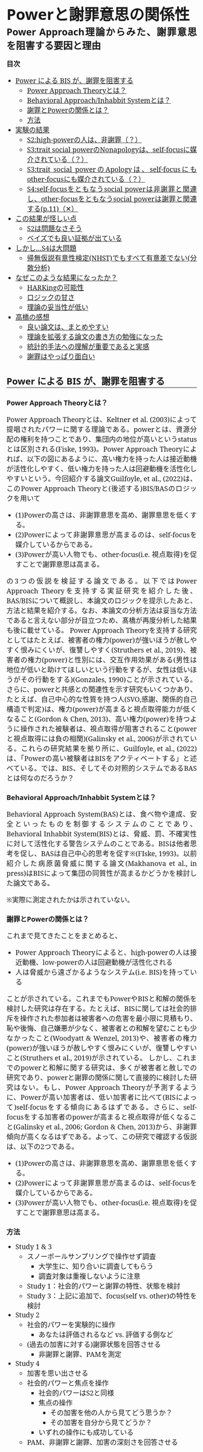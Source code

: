 <thetitle>Powerと謝罪意思の関係性</thetitle>
<br>
<subtitle>Power Approach理論からみた、謝罪意思を阻害する要因と理由</subtitle>

**目次**

- [Power による BIS が、謝罪を阻害する](#power-による-bis-が謝罪を阻害する)
  - [Power Approach Theoryとは？](#power-approach-theoryとは)
  - [Behavioral Approach/Inhabbit Systemとは？](#behavioral-approachinhabbit-systemとは)
  - [謝罪とPowerの関係とは？](#謝罪とpowerの関係とは)
  - [方法](#方法)
- [実験の結果](#実験の結果)
  - [S2:high-powerの人は、非謝罪（？）](#s2high-powerの人は非謝罪)
  - [S3:trait social powerのNonapologyは、self-focusに媒介されている（？）](#s3trait-social-powerのnonapologyはself-focusに媒介されている)
  - [S3:trait social powerのApologyは、self-focusにもother-focusにも媒介されている（？）](#s3trait-social-powerのapologyはself-focusにもother-focusにも媒介されている)
  - [S4:self-focusをともなうsocial powerは非謝罪と関連し、other-focusをともなうsocial powerは謝罪と関連する(p.11)（✕）](#s4self-focusをともなうsocial-powerは非謝罪と関連しother-focusをともなうsocial-powerは謝罪と関連するp11)
- [この結果が怪しい点](#この結果が怪しい点)
  - [S2は問題なさそう](#s2は問題なさそう)
  - [ベイズでも良い証拠が出ている](#ベイズでも良い証拠が出ている)
- [しかし…S4は大問題](#しかしs4は大問題)
  - [帰無仮説有意性検定(NHST)でもすべて有意差でない(分散分析)](#帰無仮説有意性検定nhstでもすべて有意差でない分散分析)
- [なぜこのような結果になったか？](#なぜこのような結果になったか)
  - [HARKingの可能性](#harkingの可能性)
  - [ロジックの甘さ](#ロジックの甘さ)
  - [理論の妥当性が低い](#理論の妥当性が低い)
- [高橋の感想](#高橋の感想)
  - [良い論文は、まとめやすい](#良い論文はまとめやすい)
  - [理論を拡張する論文の書き方の勉強になった](#理論を拡張する論文の書き方の勉強になった)
  - [統計的手法への理解が重要であると実感](#統計的手法への理解が重要であると実感)
  - [謝罪はやっぱり面白い](#謝罪はやっぱり面白い)


<!-- Introduction -->

# Power による BIS が、謝罪を阻害する

## Power Approach Theoryとは？
Power Approach Theoryとは、Keltner et al. (2003)によって提唱されたパワーに関する理論である。powerとは、資源分配の権利を持つことであり、集団内の地位が高いというstatusとは区別される(Fiske, 1993)。Power Approach Theoryによれば、以下の図にあるように、高い権力を持った人は接近動機が活性化しやすく、低い権力を持った人は回避動機を活性化しやすいという。今回紹介する論文Guilfoyle, et al., (2022)は、このPower Approach Theoryと(後述する)BIS/BASのロジックを用いて

- (1)Powerの高さは、非謝罪意思を高め、謝罪意思を低くする。
- (2)Powerによって非謝罪意思が高まるのは、self-focusを媒介しているからである。
- (3)Powerが高い人物でも、other-focus(i.e. 視点取得)を促すことで謝罪意思は高まる。

の3つの仮説を検証する論文である。以下ではPower Approach Theoryを支持する実証研究を紹介した後、BAS/BISについて概説し、本論文のロジックを提示したあと、方法と結果を紹介する。なお、本論文の分析方法は妥当な方法であると言えない部分が目立つため、髙橋が再度分析した結果も後に載せている。
Power Approach Theoryを支持する研究としてはたとえば、被害者の権力(power)が強いほうが赦しやすく恨みにくいが、復讐しやすく(Struthers et al., 2019)、被害者の権力(power)と性別には、交互作用効果がある(男性は地位が低いと助けてほしいという行動をするが、女性は低いほうがその行動をする)(Gonzales, 1990)ことが示されている。さらに、powerと共感との関連性を示す研究もいくつかあり、たとえば、自己中心的な性質を持つ人(SVO,感謝、関係的自己構造で判定)は、権力(power)が高まると視点取得能力が低くなること(Gordon & Chen, 2013)、高い権力(power)を持つように操作された被験者は、視点取得が阻害されること(powerと視点取得には負の相関)(Galinsky et al., 2006)が示されている。これらの研究結果を拠り所に、Guilfoyle, et al., (2022)は、「Powerの高い被験者はBISをアクティベートする」と述べている。では、BIS、そしてその対照的システムであるBASとは何なのだろうか？

## Behavioral Approach/Inhabbit Systemとは？
Behavioral Approach System(BAS)とは、食べ物や達成、安全といったものを制御するシステムのことであり、Behavioral Inhabbit System(BIS)とは、脅威、罰、不確実性に対して活性化する警告システムのことである。BISは他者思考を促し、BASは自己中心的思考を促す※(FIske, 1993)。以前紹介した病原菌脅威に関する論文(Makhanova et al., in press)はBISによって集団の同質性が高まるかどうかを検討した論文である。

※実際に測定されたかは示されていない。

## 謝罪とPowerの関係とは？
これまで見てきたことをまとめると、

- Power Approach Theoryによると、high-powerの人は接近動機、low-powerの人は回避動機が活性化される
- 人は脅威から遠ざかるようなシステム(i.e. BIS)を持っている


ことが示されている。これまでもPowerやBISと和解の関係を検討した研究は存在する。たとえば、BISに関しては社会的排斥を操作された参加者は被害者への危害を最小限に見積もり、恥や後悔、自己嫌悪が少なく、被害者との和解を望むことも少なかったこと(Woodyatt & Wenzel, 2013)や、被害者の権力(power)が強いほうが赦しやすく恨みにくいが、復讐しやすいこと(Struthers et al., 2019)が示されている。
しかし、これまでのpowerと和解に関する研究は、多くが被害者と赦しでの研究であり、powerと謝罪の関係に関して直接的に検討した研究はない。もし、Power Approach Theoryが予測するように、Powerが高い加害者は、低い加害者に比べて(BISによって)self-focusをする傾向にあるはずである。さらに、self-focusをする加害者のpowerが高まると視点取得が低くなること(Galinsky et al., 2006; Gordon & Chen, 2013)から、非謝罪傾向が高くなるはずである。よって、この研究で確認する仮説は、以下の2つである。

- (1)Powerの高さは、非謝罪意思を高め、謝罪意思を低くする。
- (2)Powerによって非謝罪意思が高まるのは、self-focusを媒介しているからである。
- (3)Powerが高い人物でも、other-focus(i.e. 視点取得)を促すことで謝罪意思は高まる。

## 方法
- Study 1 & 3
  - スノーボールサンプリングで操作せず調査
    - 大学生に、知り合いに調査してもらう
    - 調査対象は重複しないように注意
  - Study 1：社会的パワーと謝罪の特性、状態を検討
  - Study 3：上記に追加で、focus(self vs. other)の特性を検討
- Study 2
  - 社会的パワーを実験的に操作
    - あなたは評価されるなど vs. 評価する側など
  - (過去の加害に対する)謝罪状態を回答させる
    - 非謝罪と謝罪、PAMを測定
- Study 4
  - 加害を思い出させる 
  - 社会的パワーと焦点を操作
    - 社会的パワーはS2と同様
    - 焦点の操作
      - その加害を他の人から見てどう思うか？
      - その加害を自分から見てどうか？
    - いずれの操作にも成功している
  - PAM、非謝罪と謝罪、加害の深刻さを回答させる


# 実験の結果

## S2:high-powerの人は、非謝罪（？）
![](Images/2022-08-01-09-00-19.png)

## S3:trait social powerのNonapologyは、self-focusに媒介されている（？）
![](Images/2022-08-01-09-00-35.png)

## S3:trait social powerのApologyは、self-focusにもother-focusにも媒介されている（？）
![](Images/2022-08-01-09-00-58.png)

## S4:self-focusをともなうsocial powerは非謝罪と関連し、other-focusをともなうsocial powerは謝罪と関連する(p.11)（✕）
![](Images/2022-08-01-09-02-31.png)

# この結果が怪しい点
- 検定の多重性をガン無視している
  - t検定を平気で繰り返している(S1,S4)
  - 分散分析の使い方がおかしい(S2,S4)
- 解釈がおかしい
  - CIが0をまたいでいるのに、有意(S3)
  - main effectではなく、t検定で比較(S4)
  - 平均値が違うからとか言ってしまってる(S2)

なので、本当か検証してみる。※S1,S3は今回の検証対象外

## S2は問題なさそう
![](Images/2022-08-01-09-05-41.png)


## ベイズでも良い証拠が出ている
![](Images/2022-08-01-09-04-12.png)

# しかし…S4は大問題

モデルとしては、Apology or NonApologyのみを含めるのが最も良いモデル

![](Images/2022-08-01-09-07-13.png)

ベイズファクターでも、測定間の差しかでていない(むしろ入れないほうが良い変数が多い)

![](Images/2022-08-01-09-08-43.png)

## 帰無仮説有意性検定(NHST)でもすべて有意差でない(分散分析)
Guilfoyle, et al., (2022)のやり方ですら、主張を支持しない。

![](Images/2022-08-01-09-10-50.png)

正しい分析(下図)をすると、より怪しい。この分析ではPAMによってApologyとNonapologyへの影響を条件間(共分散として扱うこと)で統制し、反復測定分散分析を行うことで多重比較が生じないようにし、それぞれにpowerとfocusの条件を被験者間として扱うことで、本来の効果量を推定できるようにしている。

![](Images/2022-08-01-09-18-31.png)

# なぜこのような結果になったか？
未熟な私が査読付き論文に対して指摘を行うのは大変に恐れ多いことではあるが、学習のため、以下では結果についての記述と分析結果が一致しないor妥当ではない理由を考察する。

## HARKingの可能性
本文中で言及されている分析と、再分析の結果が一致しない理由としては、HARKingの可能性が最も大きい。本文中ではsimple effect testとして、各条件間のmain effectではなく、各条件ごとにt検定を実施している。さらに多重比較についても言及されていない(なおかつ、反復測定分散分析をしないことで、Apology - Nonapology間でも有意差が出しやすくなるようにしている)ため、有意差が出るように分析を恣意的にしている可能性がある。

## ロジックの甘さ
理論と仮説までのロジックが不十分であることも、本論文の主張に疑問を投げかける。たとえば、著者はpowerがBISを活性化させると主張しているが、power approach theoryによれば、powerの上昇は接近動機を高めるため、BISではなく、BASを活性化させるはずである。なぜBASではなくBISを活性化させると考えるのかについては本文中では言及されていないため、主張のロジックが弱いと言わざるを得ない。確かにFiske (1995)ではpowerによってself-focusになる傾向にあるはずだと書かれているが、その主張を支える実証的研究は示されておらず、いずれにせよ本論文の主張は曖昧なものであると言わざるを得ない。

## 理論の妥当性が低い
さらに、仮説を導出するにあたって用いられる理論自体にも、確固たる根拠があるとは言えない部分がある。たとえば、Keltner et al. (2003)は、Power Approach Theoryから導出される仮説を23(!)も設けている。多重比較の例を用いるまでもなく、このような主張のいずれも正しい確率は非常に低い。たとえば、各仮説がどれも正しい確率は、（それぞれの仮説が95%の確率で正しかったとしても）31%である。これをもし、「少なくとも一つの仮説が支持されるならば理論が正しい」とすると、この理論が成立する確率はなんと1である(Rの計算結果より。つまり、Rでは表現できないほどに小数点以下が小さい)。BISに関してもその結果が再現されないことは以前紹介した論文(Makhanova et al., in press)でも示されているため、用いている理論自体の欠陥が、本論文の結果を支持しなかった理由の一つとして考えられる。

# 高橋の感想

## 良い論文は、まとめやすい
<impression>
これまで先生から頂いた論文（特に、Navarrete et al., (2003)とMakhanova, et al., (in press)）は、ものすごくまとめやすい論文でした。これらの論文は「対象とする理論→理論に対する批判と理由→その批判が妥当であることを示すために証拠と実験デザイン」という展開だったので、とてもまとめやかったです。しかし、今回の論文は論理がめちゃくちゃで、さらに論理展開に不必要な事項への言及も多く、まとめるのが大変でした。論文では必要なこと以外を書くとIntroductionは説得的でなくなるんだなと強く実感しました。
</impression>


## 理論を拡張する論文の書き方の勉強になった
<impression>
ただ、この論文のすべてが駄目だというわけではなく、これまでにじっくり読んだことのなかったタイプの研究、すなわち理論拡張型の論文としてとても参考になりました。これまでの良い論文たちはこれまでの理論を批判して、その批判が妥当であることをきちんと示す論文でした。しかし、科学的な発展を考えると批判するだけでは不十分であり、どうしても理論の拡張が必要になります。この論文では理論の拡張を目的としていたように思えるので、私がそのような論文を書くときには参考にしたいなと思いました。
</impression>


## 統計的手法への理解が重要であると実感
<impression>
論文で用いられている統計手法が妥当でないと、その他の部分まで悪く見えるなと思いました。私は統計分析についても卵のようなもので、分散分析をするに当たって検討すべき検定(e.g. データの正規性、球面性検定)を十分に把握してません。ベイズ統計と言ってもベイズファクターをJASPで算出できるだけであり、再現性のある分析はまだまだです。このままだと、どれだけ良いIntroやDiscussion、仮説が書けても説得力はないと思います。なので、統計手法への理解はずっと続けて行きたいなと思いました。目標を「卒業までにベイズモデリングが自分で組めるようになること」として、勉強に励みたいと思います。
</impression>


## 謝罪はやっぱり面白い
<impression>
今回の論文まとめが、今までで一番熱が入りました。特にこの論文では今まで知らなかった理論と概念(power)を相対的によく知っている謝罪と結びつけることができたので、本当に面白かったです。分析にあたっても、私が東大に提出した共感と謝罪の関連を示唆する話があったので、より興味深かったです。一方で、熱が入りすぎて院試に直結するような勉強はほとんどできなくなってしまったので…謝罪論文まとめはしばらくお預けだな、と思いました。
</impression>




<style>
  body {
     font-family: "Noto Sans","Noto Sans JP";
     margin : 100px;
     text-align : justify;
  }
body p {
    font-family: "Noto Serif JP", "Noto Serif";
    font-size: 18px;
  }
strong {
    font-weight: bold;
    font-family: "Noto Sans","Noto Sans JP";
  }
  h1 {
        font-family: "Noto Sans JP", "Noto Sans";
        font-size: 24px;
        border-bottom: 2px solid #808080;  
    }
  h2 {
    font-family: "Noto Sans", "Noto Sans JP";
    font-size : 18px;
    font-weight: bold;
  }
  img {
    width: 800px;
  }
  ul li {
    font-family: "Noto Serif JP", "Noto Serif";
    font-size: 18px;
  }


  thetitle {
    font-size: 40px;
    font-weight: bold;
    font-family: "Noto Sans JP", "Noto Sans";
  }
  subtitle {
    font-family: "Noto Sans", "Noto Sans JP";
    font-size : 25px;
    font-weight: bold;
  }

impression { 
    font-family: "Noto Sans", "Noto Sans JP";
    font-size : 18px;
  }
</style>